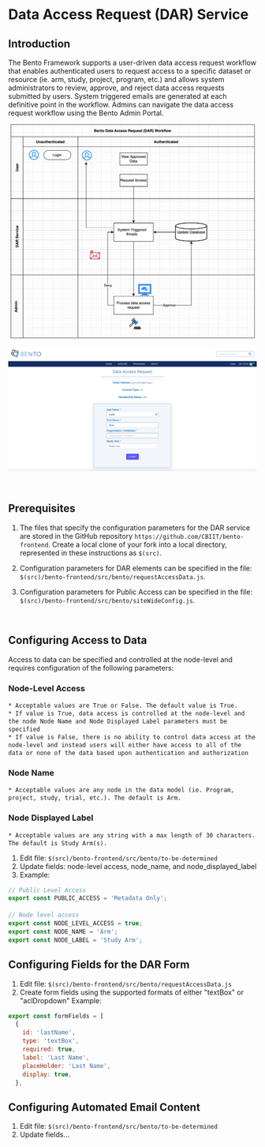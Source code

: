# Data Access Request (DAR) Service

## Introduction
The Bento Framework supports a user-driven data access request workflow that enables authenticated users to request access to a specific dataset or resource (ie. arm, study, project, program, etc.) and allows system administrators to review, approve, and reject data access requests submitted by users. System triggered emails are generated at each definitive point in the workflow. Admins can navigate the data access request workflow using the Bento Admin Portal. 

![Data Access Request (DAR) Workflow](../assets/dar-workflow.png)

![Data Access Request (DAR) Example page](../assets/dar-example-page.png)

<p>&nbsp;</p>


## Prerequisites
1. The files that specify the configuration parameters for the DAR service are stored in the GitHub repository `https://github.com/CBIIT/bento-frontend`. Create a local clone of your fork into a local directory, represented in these instructions as `$(src)`.

2. Configuration parameters for DAR elements can be specified in the file: `$(src)/bento-frontend/src/bento/requestAccessData.js`.

3. Configuration parameters for Public Access can be specified in the file: `$(src)/bento-frontend/src/bento/siteWideConfig.js`.

<p>&nbsp;</p>     

## Configuring Access to Data
Access to data can be specified and controlled at the node-level and requires configuration of the following parameters:

### Node-Level Access
    * Acceptable values are True or False. The default value is True.
    * If value is True, data access is controlled at the node-level and the node Node Name and Node Displayed Label parameters must be specified
    * If value is False, there is no ability to control data access at the node-level and instead users will either have access to all of the data or none of the data based upon authentication and authorization
### Node Name
    * Acceptable values are any node in the data model (ie. Program, project, study, trial, etc.). The default is Arm.
### Node Displayed Label
    * Acceptable values are any string with a max length of 30 characters. The default is Study Arm(s).

1. Edit file: `$(src)/bento-frontend/src/bento/to-be-determined`
2. Update fields: node-level access, node_name, and node_displayed_label
3. Example:
```javascript
// Public Level Access
export const PUBLIC_ACCESS = 'Metadata Only';

// Node level access
export const NODE_LEVEL_ACCESS = true;
export const NODE_NAME = 'Arm';
export const NODE_LABEL = 'Study Arm';
```


## Configuring Fields for the DAR Form

1. Edit file: `$(src)/bento-frontend/src/bento/requestAccessData.js`
2. Create form fields using the supported formats of either "textBox" or "aclDropdown"
Example:
```javascript
export const formFields = [
  {
    id: 'lastName',
    type: 'textBox',
    required: true,
    label: 'Last Name',
    placeHolder: 'Last Name',
    display: true,
  },
  ```

## Configuring Automated Email Content

1. Edit file: `$(src)/bento-frontend/src/bento/to-be-determined`
2. Update fields...

